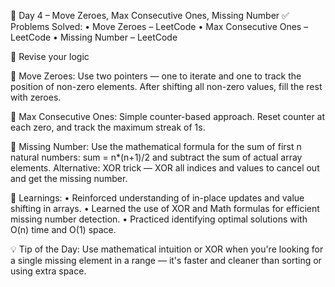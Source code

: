🚀 Day 4 – Move Zeroes, Max Consecutive Ones, Missing Number
✅ Problems Solved:
• Move Zeroes – LeetCode
• Max Consecutive Ones – LeetCode
• Missing Number – LeetCode

🧠 Revise your logic

🔑 Move Zeroes:
Use two pointers — one to iterate and one to track the position of non-zero elements.
After shifting all non-zero values, fill the rest with zeroes.

🔑 Max Consecutive Ones:
Simple counter-based approach. Reset counter at each zero, and track the maximum streak of 1s.

🔑 Missing Number:
Use the mathematical formula for the sum of first n natural numbers:
sum = n*(n+1)/2 and subtract the sum of actual array elements.
Alternative: XOR trick — XOR all indices and values to cancel out and get the missing number.

📌 Learnings:
• Reinforced understanding of in-place updates and value shifting in arrays.
• Learned the use of XOR and Math formulas for efficient missing number detection.
• Practiced identifying optimal solutions with O(n) time and O(1) space.

💡 Tip of the Day:
Use mathematical intuition or XOR when you're looking for a single missing element in a range — it's faster and cleaner than sorting or using extra space.
